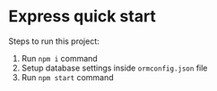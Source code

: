 # Express quick start

Steps to run this project:
1. Run `npm i` command
2. Setup database settings inside `ormconfig.json` file
3. Run `npm start` command
